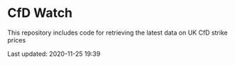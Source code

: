 # CfD Watch

This repository includes code for retrieving the latest data on UK CfD strike prices

Last updated: 2020-11-25 19:39
